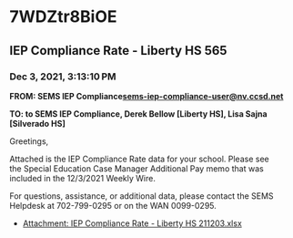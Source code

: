 # 7WDZtr8BiOE
## IEP Compliance Rate - Liberty HS 565
### Dec 3, 2021, 3:13:10 PM
**FROM: SEMS IEP Compliance<sems-iep-compliance-user@nv.ccsd.net>**

**TO: to SEMS IEP Compliance, Derek Bellow [Liberty HS], Lisa Sajna [Silverado HS]**


Greetings,  


 

Attached is the IEP Compliance Rate data for your school. Please see the Special Education Case Manager Additional Pay memo that was included in the 12/3/2021 Weekly Wire. 


 

For questions, assistance, or additional data, please contact the SEMS Helpdesk at 702-799-0295 or on the WAN 0099-0295.  





* [Attachment: IEP Compliance Rate - Liberty HS 211203.xlsx](7WDZtr8BiOE-attachment-1.xlsx)
